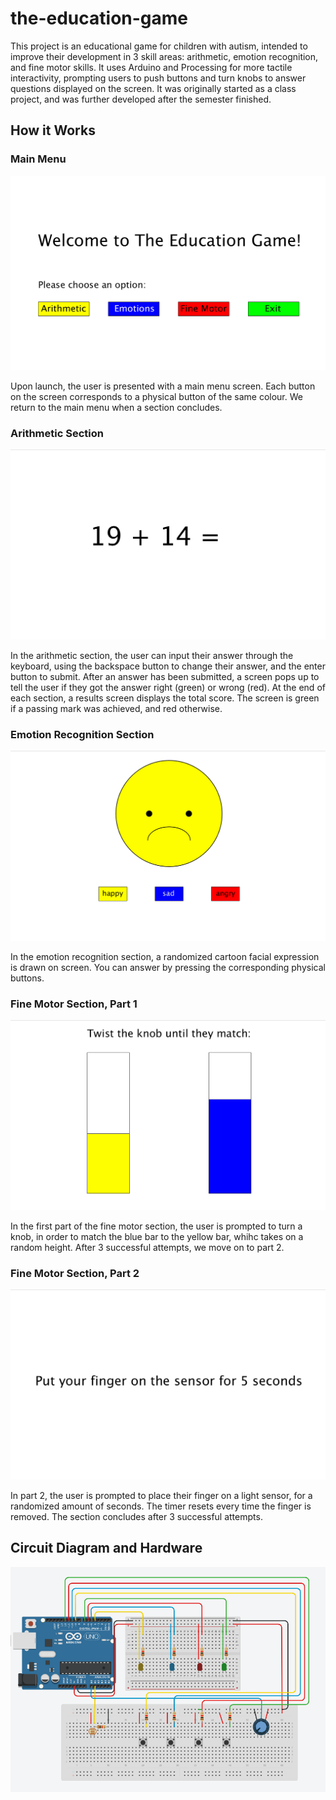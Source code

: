 # the-education-game
This project is an educational game for children with autism, intended to improve their development in 3 skill areas: arithmetic, emotion recognition, and fine motor skills. It uses Arduino and Processing for more tactile interactivity, prompting users to push buttons and turn knobs to answer questions displayed on the screen. It was originally started as a class project, and was further developed after the semester finished.

## How it Works

### Main Menu
![the-education-game screenshot of main menu](Images/main-menu.png)

Upon launch, the user is presented with a main menu screen. Each button on the screen corresponds to a physical button of the same colour. We return to the main menu when a section concludes.

### Arithmetic Section
![the-education-game arithmetic demo gif](Images/arithmetic.gif)

In the arithmetic section, the user can input their answer through the keyboard, using the backspace button to change their answer, and the enter button to submit.
After an answer has been submitted, a screen pops up to tell the user if they got the answer right (green) or wrong (red). At the end of each section, a results screen displays the total score. The screen is green if a passing mark was achieved, and red otherwise.

### Emotion Recognition Section
![the-education-game emotion demo gif](Images/emotion.gif)

In the emotion recognition section, a randomized cartoon facial expression is drawn on screen. You can answer by pressing the corresponding physical buttons.

### Fine Motor Section, Part 1
![the-education-game fine motor part 1 demo gif](Images/potentiometer.gif)

In the first part of the fine motor section, the user is prompted to turn a knob, in order to match the blue bar to the yellow bar, whihc takes on a random height. After 3 successful attempts, we move on to part 2.

### Fine Motor Section, Part 2
![the-education-game fine motor part 2 demo gif](Images/photoresistor.gif)

In part 2, the user is prompted to place their finger on a light sensor, for a randomized amount of seconds. The timer resets every time the finger is removed. The section concludes after 3 successful attempts. 

## Circuit Diagram and Hardware
![the education game circuit diagram](Images/circuit-diagram.png)

